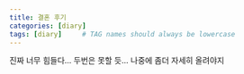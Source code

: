 ```yaml
---
title: 결혼 후기
categories: [diary]
tags: [diary]     # TAG names should always be lowercase
---
```


진짜 너무 힘들다...
두번은 못할 듯...
나중에 좀더 자세히 올려야지
